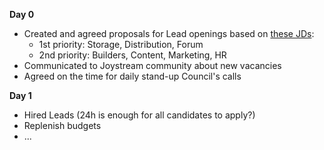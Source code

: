 **Day 0**
- Created and agreed proposals for Lead openings based on [these JDs](https://github.com/0x2bc/community-repo/blob/master/community-roadmap/LeadsJD.md): 
  -  1st priority: Storage, Distribution, Forum
  -  2nd priority: Builders, Content, Marketing, HR
- Communicated to Joystream community about new vacancies
- Agreed on the time for daily stand-up Council's calls  

**Day 1**
- Hired Leads (24h is enough for all candidates to apply?)
- Replenish budgets 
- ...
